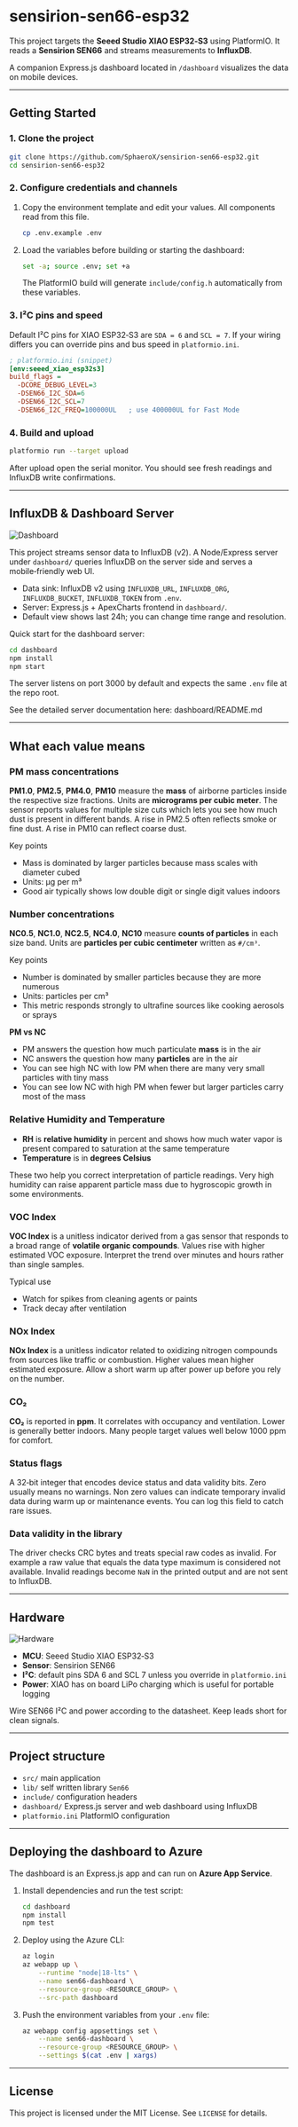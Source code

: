 # sensirion-sen66-esp32

This project targets the **Seeed Studio XIAO ESP32‑S3** using PlatformIO. It reads a **Sensirion SEN66** and streams measurements to **InfluxDB**.

A companion Express.js dashboard located in `/dashboard` visualizes the data on mobile devices.

---
## Getting Started

### 1. Clone the project

```bash
git clone https://github.com/SphaeroX/sensirion-sen66-esp32.git
cd sensirion-sen66-esp32
```

### 2. Configure credentials and channels

1. Copy the environment template and edit your values. All components read from this file.

   ```bash
   cp .env.example .env
   ```

2. Load the variables before building or starting the dashboard:

   ```bash
   set -a; source .env; set +a
   ```

   The PlatformIO build will generate `include/config.h` automatically from these variables.

### 3. I²C pins and speed

Default I²C pins for XIAO ESP32‑S3 are `SDA = 6` and `SCL = 7`. If your wiring differs you can override pins and bus speed in `platformio.ini`.

```ini
; platformio.ini (snippet)
[env:seeed_xiao_esp32s3]
build_flags =
  -DCORE_DEBUG_LEVEL=3
  -DSEN66_I2C_SDA=6
  -DSEN66_I2C_SCL=7
  -DSEN66_I2C_FREQ=100000UL   ; use 400000UL for Fast Mode
```

### 4. Build and upload

```bash
platformio run --target upload
```

After upload open the serial monitor. You should see fresh readings and InfluxDB write confirmations.

---

## InfluxDB & Dashboard Server

![Dashboard](images/dashboard.png)

This project streams sensor data to InfluxDB (v2). A Node/Express server under `dashboard/` queries InfluxDB on the server side and serves a mobile‑friendly web UI.

- Data sink: InfluxDB v2 using `INFLUXDB_URL`, `INFLUXDB_ORG`, `INFLUXDB_BUCKET`, `INFLUXDB_TOKEN` from `.env`.
- Server: Express.js + ApexCharts frontend in `dashboard/`.
- Default view shows last 24h; you can change time range and resolution.

Quick start for the dashboard server:

```bash
cd dashboard
npm install
npm start
```

The server listens on port 3000 by default and expects the same `.env` file at the repo root.

See the detailed server documentation here: dashboard/README.md

---

## What each value means

### PM mass concentrations

**PM1.0**, **PM2.5**, **PM4.0**, **PM10** measure the **mass** of airborne particles inside the respective size fractions. Units are **micrograms per cubic meter**. The sensor reports values for multiple size cuts which lets you see how much dust is present in different bands. A rise in PM2.5 often reflects smoke or fine dust. A rise in PM10 can reflect coarse dust.

Key points

* Mass is dominated by larger particles because mass scales with diameter cubed
* Units: µg per m³
* Good air typically shows low double digit or single digit values indoors

### Number concentrations

**NC0.5**, **NC1.0**, **NC2.5**, **NC4.0**, **NC10** measure **counts of particles** in each size band. Units are **particles per cubic centimeter** written as `#/cm³`.

Key points

* Number is dominated by smaller particles because they are more numerous
* Units: particles per cm³
* This metric responds strongly to ultrafine sources like cooking aerosols or sprays

**PM vs NC**

* PM answers the question how much particulate **mass** is in the air
* NC answers the question how many **particles** are in the air
* You can see high NC with low PM when there are many very small particles with tiny mass
* You can see low NC with high PM when fewer but larger particles carry most of the mass

### Relative Humidity and Temperature

* **RH** is **relative humidity** in percent and shows how much water vapor is present compared to saturation at the same temperature
* **Temperature** is in **degrees Celsius**

These two help you correct interpretation of particle readings. Very high humidity can raise apparent particle mass due to hygroscopic growth in some environments.

### VOC Index

**VOC Index** is a unitless indicator derived from a gas sensor that responds to a broad range of **volatile organic compounds**. Values rise with higher estimated VOC exposure. Interpret the trend over minutes and hours rather than single samples.

Typical use

* Watch for spikes from cleaning agents or paints
* Track decay after ventilation

### NOx Index

**NOx Index** is a unitless indicator related to oxidizing nitrogen compounds from sources like traffic or combustion. Higher values mean higher estimated exposure. Allow a short warm up after power up before you rely on the number.

### CO₂

**CO₂** is reported in **ppm**. It correlates with occupancy and ventilation. Lower is generally better indoors. Many people target values well below 1000 ppm for comfort.

### Status flags

A 32‑bit integer that encodes device status and data validity bits. Zero usually means no warnings. Non zero values can indicate temporary invalid data during warm up or maintenance events. You can log this field to catch rare issues.

### Data validity in the library

The driver checks CRC bytes and treats special raw codes as invalid. For example a raw value that equals the data type maximum is considered not available. Invalid readings become `NaN` in the printed output and are not sent to InfluxDB.

---

## Hardware

![Hardware](images/hardware.jpg)

* **MCU**: Seeed Studio XIAO ESP32‑S3
* **Sensor**: Sensirion SEN66
* **I²C**: default pins SDA 6 and SCL 7 unless you override in `platformio.ini`
* **Power**: XIAO has on board LiPo charging which is useful for portable logging

Wire SEN66 I²C and power according to the datasheet. Keep leads short for clean signals.

---


## Project structure

* `src/` main application
* `lib/` self written library `Sen66`
* `include/` configuration headers
* `dashboard/` Express.js server and web dashboard using InfluxDB
* `platformio.ini` PlatformIO configuration

---

## Deploying the dashboard to Azure

The dashboard is an Express.js app and can run on **Azure App Service**.

1. Install dependencies and run the test script:

   ```bash
   cd dashboard
   npm install
   npm test
   ```

2. Deploy using the Azure CLI:

   ```bash
   az login
   az webapp up \
       --runtime "node|18-lts" \
       --name sen66-dashboard \
       --resource-group <RESOURCE_GROUP> \
       --src-path dashboard
   ```

3. Push the environment variables from your `.env` file:

   ```bash
   az webapp config appsettings set \
       --name sen66-dashboard \
       --resource-group <RESOURCE_GROUP> \
       --settings $(cat .env | xargs)
   ```

---

## License

This project is licensed under the MIT License. See `LICENSE` for details.
